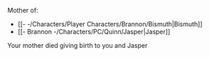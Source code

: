 Mother of:
- [[-  -/Characters/Player Characters/Brannon/Bismuth|Bismuth]]
- [[- Brannon -/Characters/PC/Quinn/Jasper|Jasper]]

Your mother died giving birth to you and Jasper